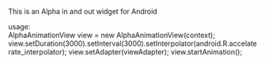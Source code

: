 This is an Alpha in and out widget for Android

usage:   
AlphaAnimationView view  = new AlphaAnimationView(context);
view.setDuration(3000).setInterval(3000).setInterpolator(android.R.accelaterate_interpolator);
view.setAdapter(viewAdapter);
view.startAnimation();
